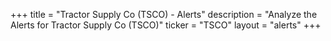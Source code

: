 +++
title = "Tractor Supply Co (TSCO) - Alerts"
description = "Analyze the Alerts for Tractor Supply Co (TSCO)"
ticker = "TSCO"
layout = "alerts"
+++

